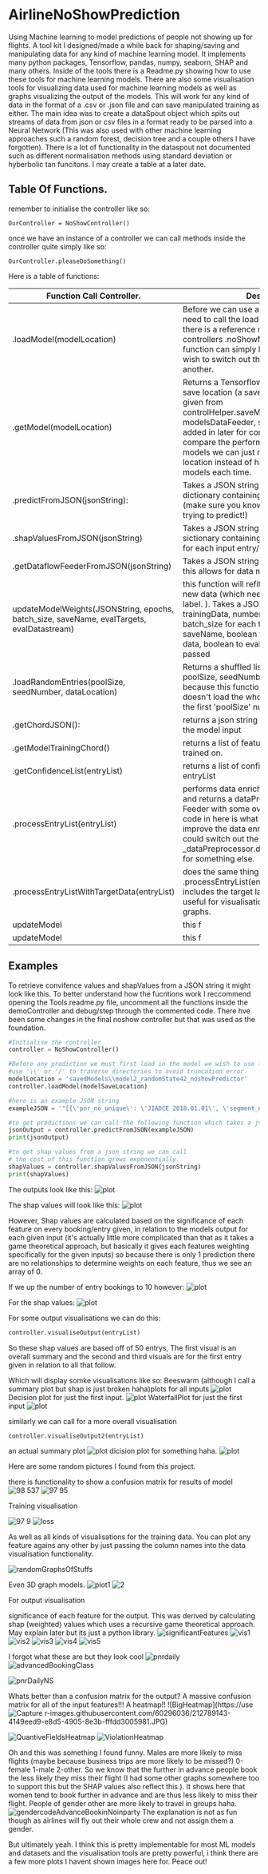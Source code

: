 # AirlineNoShowPrediction
Using Machine learning to model predictions of people not showing up for flights.
A tool kit I designed/made a while back for shaping/saving and manipulating data for any kind of machine learning model. It implements many python packages, Tensorflow, pandas, numpy, seaborn, SHAP and many others.
Inside of the tools there is a Readme.py showing how to use these tools for machine learning models.
There are also some visualisation tools for visualizing data used for machine learning models as well as graphs visualizing the output of the models.
This will work for any kind of data in the format of a .csv or .json file and can save manipulated training as either.
The main idea was to create a dataSpout object which spits out streams of data from json or csv files in a format ready to be parsed into a Neural Network (This was also used with other machine learning approaches such a random forest, decision tree and a couple others I have forgotten). There is a lot of functionality in the dataspout not documented such as different normalisation methods using standard deviation or hyberbolic tan funcitons. I may create a table at a later date. 

## Table Of Functions.
remember to initialise the controller like so:

```
OurController = NoShowController()
```
once we have an instance of a controller we can call methods inside the controller quite simply like so:

```
OurController.pleaseDoSomething()
```

Here is a table of functions:

| Function Call Controller.  | Description |
| ------------- | ------------- |
| .loadModel(modelLocation)  | Before we can use a model to predict we need to call the load model function so that there is a reference model inside the controllers .noShowModel attribute. This function can simply be called again if we wish to switch out the loaded model for another.  |
| .getModel(modelLocation)  | Returns a Tensorflow model from the given save location (a save which uses the format given from controlHelper.saveModel(loaded_model, modelsDataFeeder, saveName)). This was added in later for convenience if we want to compare the performace of a group of models we can just reference their saved location instead of having to load in the models each time. |
| .predictFromJSON(jsonString):  | Takes a JSON string and returns a JSON dictionary containing confidence values. (make sure you know what your model is trying to predict!)  |
| .shapValuesFromJSON(jsonString)  | Takes a JSON string and returns a JSON sictionary containing an array of shap values for each input entry/booking. |
| .getDataflowFeederFromJSON(jsonString)  | Takes a JSON string and returns a Feeder. this allows for data manipulation etc. |
| updateModelWeights(JSONString, epochs, batch_size, saveName, evalTargets, evalDatastream)  | this function will refit the loaded model using new data (which needs to include the target label. ). Takes a JSONString of new trainingData, number of epochs to train it for, batch_size for each training input, a new saveName, boolean to evaluate the target data, boolean to evaluate the dataflow being passed|
| .loadRandomEntries(poolSize, seedNumber, dataLocation) | Returns a shuffled list of entries. Takes a poolSize, seedNumber, dataLocation because this function (for the sake of speed) doesn't load the whole file it will only jumble the first 'poolSize' number of entries.|
| .getChordJSON(): | returns a json string of required features for the model input|
| .getModelTrainingChord() | returns a list of features the model was trained on.|
| .getConfidenceList(entryList) | returns a list of confidence values for given entryList|
| .processEntryList(entryList) | performs data enrichment on given entryList and returns a dataPreprosessor (which is a Feeder with some overwritten methods. The code in here is what we would modify to improve the data enrichment for example we could switch out the _dataPreprocessor.distanceTimeEnrichment() for something else.  |
| .processEntryListWithTargetData(entryList) | does the same thing as .processEntryList(entryList), however includes the target labels This function is useful for visualisation on some of the graphs.|
| updateModel | this f|
| updateModel | this f|

## Examples

To retrieve convifence values and shapValues from a JSON string it might look like this. To better understand how the fucntions work I reccommend opening the Tools.readme.py file, uncomment all the functions inside the demoController and debug/step through the commented code. There hve been some changes in the final noshow controller but that was used as the foundation.

```python
#Initialise the controller 
controller = NoShowController()

#Before any prediction we must first load in the model we wish to use like so.
#use '\\' or '/' to traverse directories to avoid truncation error.
modelLocation = 'savedModels\\model2_randomState42_noshowPredictor' 
controller.loadModel(modelSaveLocation)

#here is an example JSON string
exampleJSON = '"[{\'pnr_no_unique\': \'JIADCE 2018.01.01\', \'segment_no\': \'1\', \'passenger_no\': \'3\', \'cancelled\': \'N\', \'seg_cancelled\': \'N\', \'pax_cancelled\': \'N\', \'pnr_status\': \'ACTIVE\', \'no_in_party\': \'3\', \'domestic_international\': \'I\', \'advance_booking_days\': \'20\', \'class\': \'R\', \'booked_connection_time\': \'\', \'minimum_connection_time\': \'\', \'inbound_arrival_datetime\': \'\', \'inbound_arrival_datetime_epoch\': \'\', \'inbound_arrival_datetime_utc\': \'\', \'inbound_arrival_datetime_utc_epoch\': \'\', \'departure_datetime\': \'2018-01-22 10:40:00\', \'departure_datetime_utc\': \'2018-01-22 07:40:00\', \'departure_datetime_sys\': \'2018-01-22 02:40:00\', \'departure_datetime_epoch\': \'1516617600\', \'departure_datetime_utc_epoch\': \'1516606800\', \'day_of_week\': \'1\', \'board_point\': \'SVO\', \'off_point\': \'TIV\', \'flight_route\': \'SVO-TIV\', \'segment_distance\': \'2015\', \'inbound_airport\': \'\', \'inbound_segment_no\': \'\', \'inbound_route\': \'\', \'inbound_equipment\': \'\', \'mkt_carrier_code\': \'SU\', \'mkt_flight_no\': \'2050\', \'op_carrier_code\': \'SU\', \'op_flight_no\': \'2050\', \'op_booking_class\': \'R\', \'equipment\': \'59\', \'gender_code\': \'M\', \'passenger_type_code\': \'CHD\', \'passenger_type\': \'C\', \'document_birthdate\': \'2013-08-05\', \'nosho\': \'t\', \'nosho_type\': \'M\', \'pos_violation\': \'\', \'group_violation\': \'N\', \'fake_name_violation\': \'N\', \'test_booking\': \'N\', \'missing_ttl\': \'N\', \'ttl_incorrect\': \'N\', \'duplicate\': \'N\', \'hidden_group_flag\': \'N\', \'marriage_violation\': \'N\', \'mct_violation\': \'N\', \'time_under_over\': \'\', \'fake_name_violation_match\': \'\', \'fake_name_violation_match_name\': \'\', \'test_passenger\': \'N\'}]"'

#to get predictions we can call the following function which takes a json string arguement.
jsonOutput = controller.predictFromJSON(exampleJSON)
print(jsonOutput)

#to get shap values from a json string we can call
# the cost of this function grows exponentially.
shapValues = controller.shapValuesFromJSON(jsonString) 
print(shapValues)
```

The outputs look like this:
![plot](./ref_Images/predict1.PNG)

The shap values will look like this:
![plot](./ref_Images/shap1.PNG)

However, Shap values are calculated based on the significance of each feature on every booking/entry given, in relation to the models output for each given input (it's actually little more complicated than that as it takes a game theoretical approach, but basically it gives each features weighting specifically for the given inputs) so because there is only 1 prediction there are no relationships to determine weights on each feature, thus we see an array of 0.

If we up the number of entry bookings to 10 however:
![plot](./ref_Images/predict10.PNG)

For the shap values:
![plot](./ref_Images/shap10.PNG)

For some output visualisations we can do this:
```python
controller.visualiseOutput(entryList)
```

So these shap values are based off of 50 entrys, The first visual is an overall summary and the second and third visuals are for the first entry given in relation to all that follow.

Which will display somke visualisations like so:
Beeswarm (although I call a summary plot but shap is just broken haha)plots for all inputs
![plot](./ref_Images/vis1.PNG)
Decision plot for just the first input.
![plot](./ref_Images/vis2.PNG)
WaterfallPlot for just the first input
![plot](./ref_Images/vis3.PNG)


similarly we can call for a more overall visualisation
```python
controller.visualiseOutput2(entryList)
```
an actual summary plot
![plot](./ref_Images/vis4.PNG)
dicision plot for something haha.
![plot](./ref_Images/vis5.PNG)

Here are some random pictures I found from this project.

there is functionality to show a confusion matrix for results of model
![98 537](https://user-images.githubusercontent.com/60296036/212785887-6a081085-1fd6-49f2-a7f1-4d2b0a7a15b8.JPG)
![97 95](https://user-images.githubusercontent.com/60296036/212786614-0e2d066b-0e78-45f1-a51f-cba46d0bed6f.JPG)

Training visualisation

![97 9](https://user-images.githubusercontent.com/60296036/212787430-f2819a1e-3e9c-4b64-87ec-a17390845212.JPG)
![loss](https://user-images.githubusercontent.com/60296036/212787460-208a6d3f-c0ec-4e50-8480-3d4aabbb89fe.JPG)


As well as all kinds of visualisations for the training data. You can plot any feature agains any other by just passing the column names into the data visualisation functionality.

![randomGraphsOfStuffs](https://user-images.githubusercontent.com/60296036/212785967-71d1ac3d-77ea-4294-954d-27818c8bf1dc.JPG)

Even 3D graph models.
![plot1](https://user-images.githubusercontent.com/60296036/212787126-0fd70ab5-46b9-4b22-899d-00538cf3d1eb.JPG)
![2](https://user-images.githubusercontent.com/60296036/212787151-b49f2956-59fc-4f98-bb70-06d508a7bd06.JPG)

For output visualisation

significance of each feature for the output. This was derived by calculating shap (weighted) values which uses a recursive game theoretical approach. May explain later but its just a python library.
![significantFeatures](https://user-images.githubusercontent.com/60296036/212786273-9d969f15-f904-431f-aae4-d1d4dbf9774a.JPG)
![vis1](https://user-images.githubusercontent.com/60296036/212787562-433db769-f1d7-43a1-af5a-83ba25c07e46.PNG)
![vis2](https://user-images.githubusercontent.com/60296036/212787577-3bb37922-e22a-428a-8580-547b490054c4.PNG)
![vis3](https://user-images.githubusercontent.com/60296036/212787590-2ccfa8f8-229e-4167-8a16-983afc919196.PNG)
![vis4](https://user-images.githubusercontent.com/60296036/212787599-28ba1ff7-4fb7-4b07-a82d-fa88aab306c3.PNG)
![vis5](https://user-images.githubusercontent.com/60296036/212787612-0d9d672d-d843-4b6a-86f6-58e51bfc671c.PNG)


I forgot what these are but they look cool
![pnrdaily](https://user-images.githubusercontent.com/60296036/212786484-09be1f61-7a9d-4128-8c17-e4351145d394.JPG)
![advancedBookingClass](https://user-images.githubusercontent.com/60296036/212789898-62bfd79c-a3ab-4c9d-97ac-59ffeadb9090.JPG)

![pnrDailyNS](https://user-images.githubusercontent.com/60296036/212786495-ae9b7a3a-1385-4748-88b3-eb624f9e353b.JPG)

Whats better than a confusion matrix for the output? A massive confusion matrix for all of the input features!!! A heatmap!!
![BigHeatmap](https://use![Capture](https://user-images.githubusercontent.com/60296036/212789186-3ca01622-d79d-43be-8b96-33ec23129404.JPG)
r-images.githubusercontent.com/60296036/212789143-4149eed9-e8d5-4905-8e3b-fffdd3005981.JPG)

![QuantiveFieldsHeatmap](https://user-images.githubusercontent.com/60296036/212789154-a8b323c6-67fd-47b0-9ad4-43cb8dfe9678.JPG)
![ViolationHeatmap](https://user-images.githubusercontent.com/60296036/212789170-3295672d-c3f9-49b9-96a1-3615357683bd.JPG)

Oh and this was something I found funny. Males are more likely to miss flights (maybe because business trips are more likely to be missed?)
0-female 1-male 2-other. So we know that the further in advance people book the less likely they miss their flight (I had some other graphs somewhere too to support this but the SHAP values also reflect this.). It shows here that women tend to book further in advance and are thus less likely to miss their flight. People of gender other are more likely to travel in groups haha. 
![gendercodeAdvanceBookinNoinparty](https://user-images.githubusercontent.com/60296036/212789312-46508658-afad-469d-94d0-30d09b5ef221.JPG)
The explanation is not as fun though as airlines will fly out their whole crew and not assign them a gender.

But ultimately yeah. I think this is pretty implementable for most ML models and datasets and the visualisation tools are pretty powerful, i think there are a few more plots I havent shown images here for. Peace out!
